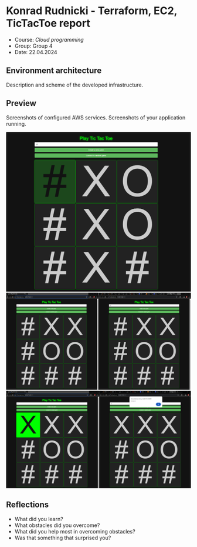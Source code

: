 # Konrad Rudnicki - Terraform, EC2, TicTacToe report

- Course: *Cloud programming*
- Group: Group 4
- Date: 22.04.2024

## Environment architecture

Description and scheme of the developed infrastructure.

## Preview

Screenshots of configured AWS services. Screenshots of your application running.

![Sample image](img/tic-tac-toe.png)
![Sample image](img/terraform.png)
![Sample image](img/terraform-win.png)

## Reflections

- What did you learn?
- What obstacles did you overcome?
- What did you help most in overcoming obstacles?
- Was that something that surprised you?
